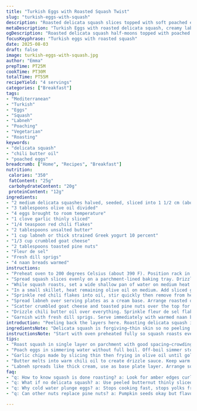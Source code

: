 ```yaml
---
title: "Turkish Eggs with Roasted Squash Twist"
slug: "turkish-eggs-with-squash"
description: "Roasted delicata squash slices topped with soft poached eggs, garlic-infused chili oil, creamy spiced labneh instead of yogurt, and crumbled feta swapped for tangy goat cheese. Toasted pumpkin seeds replaced with toasted pine nuts for a buttery crunch. Garnished with fresh dill and accompanied by warm naan breads. A twist on a classic, balancing soft creaminess and spice. Uses visual cues for doneness rather than strict timing. Includes practical tips for poaching eggs perfectly and managing squash texture."
metaDescription: "Turkish Eggs with roasted delicata squash, creamy labneh, chili butter oil, goat cheese, pine nuts, dill, and warm naan breads for a bold Mediterranean spin."
ogDescription: "Roasted delicata squash half-moons topped with poached eggs, chili butter oil, labneh, goat cheese, pine nuts, and dill. Warm naan to scoop and savor."
focusKeyphrase: "Turkish eggs with roasted squash"
date: 2025-08-03
draft: false
image: turkish-eggs-with-squash.jpg
author: "Emma"
prepTime: PT25M
cookTime: PT30M
totalTime: PT55M
recipeYield: "4 servings"
categories: ["Breakfast"]
tags:
- "Mediterranean"
- "Turkish"
- "Eggs"
- "Squash"
- "Labneh"
- "Poaching"
- "Vegetarian"
- "Roasting"
keywords:
- "delicata squash"
- "chili butter oil"
- "poached eggs"
breadcrumb: ["Home", "Recipes", "Breakfast"]
nutrition: 
 calories: "350"
 fatContent: "25g"
 carbohydrateContent: "20g"
 proteinContent: "12g"
ingredients:
- "2 medium delicata squashes halved, seeded, sliced into 1 1/2 cm (about 3/4 inch) half-moons"
- "3 tablespoons olive oil divided"
- "4 eggs brought to room temperature"
- "1 clove garlic thinly sliced"
- "1/4 teaspoon red chili flakes"
- "2 tablespoons unsalted butter"
- "1 cup labneh or thick strained Greek yogurt 10 percent"
- "1/3 cup crumbled goat cheese"
- "2 tablespoons toasted pine nuts"
- "Fleur de sel"
- "Fresh dill sprigs"
- "4 naan breads warmed"
instructions:
- "Preheat oven to 200 degrees Celsius (about 390 F). Position rack in middle third of oven."
- "Spread squash slices evenly on a parchment-lined baking tray. Drizzle with 1 1/2 tablespoons olive oil, season with coarse salt and black pepper. Toss to coat well. Look for skin to start caramelizing, edges browning but squash still tender, about 28 to 30 minutes. Test by piercing with fork — should slide in without resistance but squash still holds shape."
- "While squash roasts, set a wide shallow pan of water on medium heat to simmer gently — no boiling bubbles all over. Tip eggs one by one into water with spoon to avoid cracking. Poach eggs 4 to 5 minutes. Whites should be set but yolks still wobbly. Remove with slotted spoon. Plunge immediately into cold water for 30 seconds to stop cooking and help peeling."
- "In a small skillet, heat remaining olive oil on medium. Add sliced garlic; cook, stirring often, until golden and crisp but not burnt. Remove garlic chips to paper towels, reserve oil in pan."
- "Sprinkle red chili flakes into oil, stir quickly then remove from heat. Add butter to warm oil mixture, swirl until melted and combined. This chili butter oil will be drizzled over final assembly. Keep warm but don’t cook further—the butter might brown quickly."
- "Spread labneh over serving plates as a cream base. Arrange roasted delicata slices over the labneh. Place peeled poached eggs carefully atop squash slices."
- "Scatter crumbled goat cheese and toasted pine nuts over the top for texture and a tangy note to replace feta."
- "Drizzle chili butter oil over everything. Sprinkle fleur de sel flakes directly on eggs for delicate bursts of saltiness."
- "Garnish with fresh dill sprigs. Serve immediately with warmed naan breads to soak up every drop of sauce and cream."
introduction: "Peeling back the layers here. Roasting delicata squash instead of the usual pumpkin or butternut, because its thin skin crisps beautifully and doesn’t need peeling. Turns golden, sweetest when edges turn the telltale amber. You want that caramel scent filling the kitchen—the hallmark of depth in this simple base. Swapping yogurt for labneh ups the creaminess but adds a tang that cuts richness without too much tartness. Poaching eggs always tricky. Room temp eggs stop that dreaded crack, gentle simmer keeps them from breaking apart in a bubbling fury. Garlic chips? A must. They bring crunch and toasty flavor contrast to soft squash and creamy dollops. Pine nuts instead of pumpkin seeds bring unexpected buttery luxury. Spicy butter oil drizzle wakes everything up, driving heat right to the back of the throat. Naan bread to scoop, no knives necessary. Food for thinking and sharing quiet mornings with big flavors. Tried this many times—timing egg poach by wobble not stopwatch; roast squash by scent, color, fork tender. Kitchen intuition beats timer every time."
ingredientsNote: "Delicata squash is forgiving—thin skin so no peeling madness. Slice just thick enough to hold shape through roasting but thin enough to caramelize edges. If unavailable, butternut squash is a fine substitute but remove skin first. Labneh adds thickness and slight acidity—if you can’t find it, use thick Greek yogurt but strain overnight. Goat cheese is a swap for feta’s saltiness but softer, melts slightly with warmth. Pine nuts toast fast so watch carefully; pumpkin seeds are okay but pine nuts bring a buttery richness that shifts the flavor angle. Butter provides richness and a glossy finish to the chili oil—don’t skip or replace with margarine, flavor loss is real. Olive oil quality really shows here—choose good extra virgin. Garlic chips made by thin slicing, careful on timing—burnt garlic ruins the sauce, bitter and acrid. Room temperature eggs poach with less cracking risk and hold shape better. Naan for bread—pita or crusty flatbreads okay but naan soaks better and stays soft."
instructionsNote: "Start with oven preheated fully so squash roasts evenly, not steamed. Arrange squash in single layer, crowding means steaming not roasting—avoid this by using a large enough tray. Roast until you see golden edges curling up—visual sign over timer. Poach eggs in water just off boiling; adjustments matter if altitude or pan size differ. Watch water temp closely—too hot means rubbery whites, too cold means runny whites. Immerse eggs slowly to avoid cracking shells on pan sides. Transfer eggs immediately to ice water or cold tap under a trickle to stop cooking and make peeling easy—don’t skip. Garlic chips need attention; swirl pan constantly once garlic turns golden, remove immediately. Add chili flakes off heat to avoid burning; butter stirred in retains gentle richness, don’t bring mixture back to heat or butter will brown or separate. Assemble plates right before serving—if labneh or yogurt sits too long topped with hot squash and eggs, it thins and slides off plate. Sprinkle fleur de sel last, just on eggs—fine salt blends in too much. Dill sprigs last touch, fresh, never cooked. Warm naan briefly to soften, ideally on grill or skillet, not microwave. If bread not available, toasted pita with olive oil brush is decent fallback. Timing is loose; trust your eye, touch, and nose for doneness more than the clock."
tips:
- "Roast squash in single layer on parchment with good spacing—crowding traps steam, no caramel edges. Watch for scent and edge browning. Fork test means no resistance but holding shape. Thin skins mean no peeling madness but thickness matters—too thin and squash falls apart."
- "Poach eggs in simmering water without full boil. Off-boil simmer stops rubbery whites, keeps yolks wobbly. Slip eggs in carefully with spoon, one by one. Cold water plunge right after poach stops heat exactly and eases peeling. Room temp eggs avoid cracking shells, no excuses."
- "Garlic chips made by slicing thin then frying in olive oil until golden crisp. Burnt garlic overheats bitterness so swirl pan constant, remove exactly when chips turn color. Reserve garlic oil since burnt bits destroy sauce flavor. Add chili flakes off heat; fast stir, no cooking further or butter browns."
- "Butter melts into warm chili oil to create drizzle sauce. Keep warm but do not cook—browned butter means changed flavor, no substitute margarine, loss is real. Use good quality extra virgin olive oil to highlight flavor contrast. Toast pine nuts carefully; fast toasty moment—watch or burn."
- "Labneh spreads like thick cream, use as base plate layer. Arrange squash slices on top then place peeled poached eggs carefully. Scatter goat cheese and toasted pine nuts last to add texture and tang that replaces feta. Sprinkle fleur de sel flakes just on eggs to preserve delicate bursts. Dill fresh, never cooked, sprinkled last before serving with warming naan bread."
faq:
- "q: How to know squash is done roasting? a: Look for amber edges curling, scent of caramel sweet in kitchen. Fork slides in with little resistance but slices keep shape. No relying on strict time; smell and feel."
- "q: What if no delicata squash? a: Use peeled butternut thinly sliced same size. Skin off or it won’t soften right. Roast same way but watch texture, softer than delicata naturally."
- "q: Why cold water plunge eggs? a: Stops cooking fast, stops yolks from firming more. Also helps peel shells easier. Skipping cold bath means eggs keep cooking in hot water, get rubbery."
- "q: Can other nuts replace pine nuts? a: Pumpkin seeds okay but flavor and texture differs. Toast carefully or get burnt flavor. Almond slivers possible but change buttery profile. Pine nuts give richness unique here."

---
```

